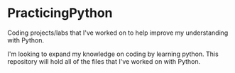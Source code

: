 # PracticingPython
Coding projects/labs that I've worked on to help improve my understanding with Python.

I'm looking to expand my knowledge on coding by learning python. This repository will hold all of the files that I've worked on with Python. 
